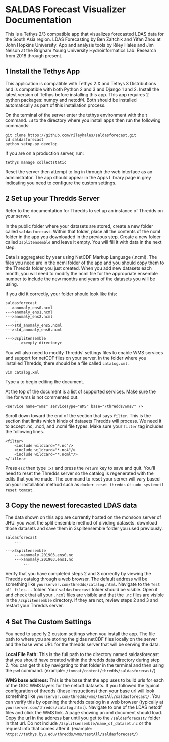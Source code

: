 # SALDAS Forecast Visualizer Documentation
This is a Tethys 2/3 compatible app that visualizes forecasted LDAS data for the South Asia region. LDAS Forecasting by Ben Zaitchik and Yifan Zhou at John Hopkins University. App and analysis tools by Riley Hales and Jim Nelson at the Brigham Young University Hydroinformatics Lab. Research from 2018 through present.

## 1 Install the Tethys App
This application is compatible with Tethys 2.X and Tethys 3 Distributions and is compatible with both Python 2 and 3 and Django 1 and 2. Install the latest version of Tethys before installing this app. This app requires 2 python packages: numpy and netcdf4. Both should be installed automatically as part of this installation process.

On the terminal of the server enter the tethys environment with the ```t``` command. ```cd``` to the directory where you install apps then run the following commands:  
~~~~
git clone https://github.com/rileyhales/saldasforecast.git  
cd saldasforecast
python setup.py develop
~~~~  
If you are on a production server, run:
~~~~
tethys manage collectstatic
~~~~
Reset the server then attempt to log in through the web interface as an administrator. The app should appear in the Apps Library page in grey indicating you need to configure the custom settings.

## 2 Set up your Thredds Server
Refer to the documentation for Thredds to set up an instance of Thredds on your server.

In the public folder where your datasets are stored, create a new folder called ```saldasforecast```. Within that folder, place all the contents of the ncml folder in the app you downloaded in the previous step. Create a new folder called ```3splitensemble``` and leave it empty. You will fill it with data in the next step. 

Data is aggregated by year using NetCDF Markup Language (.ncml). The files you need are in the ncml folder of the app and you should copy them to the Thredds folder you just created. When you add new datasets each month, you will need to modify the ncml file for the appropriate ensemble number to include the new months and years of the datasets you will be using.

If you did it correctly, your folder should look like this:
~~~~
saldasforecast
--->anomaly_ens0.ncml
--->anomaly_ens1.ncml
--->anomaly_ens2.ncml
    ...
--->std_anomaly_ens5.ncml
--->std_anomaly_ens6.ncml
    
--->3splitensemble
    ---><empty directory>
~~~~
You will also need to modify Thredds' settings files to enable WMS services and support for netCDF files on your server. In the folder where you installed Thredds, there should be a file called ```catalog.xml```. 
~~~~
vim catalog.xml
~~~~
Type ```a``` to begin editing the document.

At the top of the document is a list of supported services. Make sure the line for wms is not commented out.
~~~~
<service name="wms" serviceType="WMS" base="/thredds/wms/" />
~~~~
Scroll down toward the end of the section that says ```filter```. This is the section that limits which kinds of datasets Thredds will process. We need it to accept .nc, .nc4, and .ncml file types. Make sure your ```filter``` tag includes the following lines.
~~~~
<filter>
    <include wildcard="*.nc"/>
    <include wildcard="*.nc4"/>
    <include wildcard="*.ncml"/>
</filter>
~~~~
Press ```esc``` then type ```:x!```  and press the ```return``` key to save and quit. You'll need to reset the Thredds server so the catalog is regenerated with the edits that you've made. The command to reset your server will vary based on your installation method such as ```docker reset thredds``` or ```sudo systemctl reset tomcat```.

## 3 Copy the newest forecasted LDAS data
The data shown on this app are currently hosted on the monsoon server of JHU. you want the split ensemble method of dividing datasets. download those datasets and save them in 3splitensemble folder you used previously.
~~~~
saldasforecast
    ...
    
--->3splitensemble
    --->anomaly.201903.ens0.nc
    --->anomaly.201903.ens1.nc
        ...    
~~~~

Verify that you have completed steps 2 and 3 correctly by viewing the Thredds catalog through a web browser. The default address will be something like ```yourserver.com/thredds/catalog.html```. Navigate to the ```Test all files...``` folder. Your ```saldasforecast``` folder should be visible. Open it and check that all your ```.ncml``` files are visible and that the ```.nc``` files are visible in the ```/3splitensemble``` directory. If they are not, review steps 2 and 3 and restart your Thredds server.

## 4 Set The Custom Settings
You need to specify 2 custom settings when you install the app. The file path to where you are storing the gldas netCDF files locally on the server and the base wms URL for the thredds server that will be serving the data.

**Local File Path:** This is the full path to the directory named saldasforecast that you should have created within the thredds data directory during step 2. You can get this by navigating to that folder in the terminal and then using the ```pwd``` command. (example: ```/tomcat/content/thredds/saldasforecast/```)  

**WMS base address:** This is the base that the app uses to build urls for each of the OGC WMS layers for the netcdf datasets. If you followed the typical configuration of thredds (these instructions) then your base url will look something like ```yourserver.com/thredds/wms/testAll/saldasforecast/```. You can verify this by opening the thredds catalog in a web browser (typically at ```yourserver.com/thredds/catalog.html```). Navigate to one of the LDAS netcdf files and click the WMS link. A page showing an xml document should load. Copy the url in the address bar until you get to the ```/saldasforecast/``` folder in that url. Do not include ```/3splitsensemble/name_of_dataset.nc``` or the request info that comes after it. (example: ```https://tethys.byu.edu/thredds/wms/testAll/saldasforecast/```)
